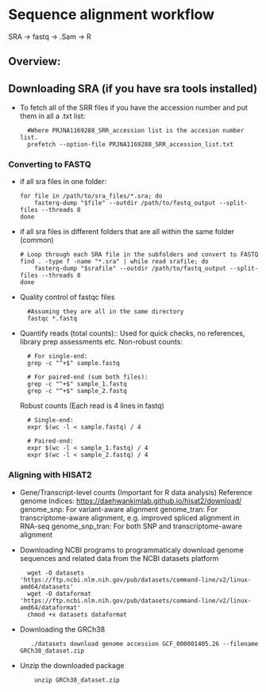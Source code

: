 # Sequence alignment workflow

SRA -> fastq -> .Sam -> R
## Overview:



## Downloading SRA (if you have sra tools installed)
- To fetch all of the SRR files if you have the accession number and put them in all a .txt list:

        #Where PRJNA1169288_SRR_accession list is the accesion number list.
        prefetch --option-file PRJNA1169288_SRR_accession_list.txt

### Converting to FASTQ  
- if all sra files in one folder:

      for file in /path/to/sra_files/*.sra; do
          fasterq-dump "$file" --outdir /path/to/fastq_output --split-files --threads 8
      done

- if all sra files in different folders that are all within the same folder (common)

      # Loop through each SRA file in the subfolders and convert to FASTQ
      find . -type f -name "*.sra" | while read srafile; do
          fasterq-dump "$srafile" --outdir /path/to/fastq_output --split-files --threads 8
      done

- Quality control of fastqc files

        #Assuming they are all in the same directory        
        fastqc *.fastq
  
- Quantify reads (total counts):: Used for quick checks, no references, library prep assessments etc.
  Non-robust counts:

        # For single-end:
        grep -c "^+$" sample.fastq
        
        # For paired-end (sum both files):
        grep -c "^+$" sample_1.fastq
        grep -c "^+$" sample_2.fastq

  Robust counts (Each read is 4 lines in fastq)

        # Single-end:
        expr $(wc -l < sample.fastq) / 4
        
        # Paired-end:
        expr $(wc -l < sample_1.fastq) / 4
        expr $(wc -l < sample_2.fastq) / 4

### Aligning with HISAT2
- Gene/Transcript-level counts (Important for R data analysis)
        Reference genome Indices: https://daehwankimlab.github.io/hisat2/download/
        genome_snp: For variant-aware alignment
        genome_tran: For transcriptome-aware alignment, e.g. improved spliced alignment in RNA-seq
        genome_snp_tran: For both SNP and transcriptome-aware alignment

- Downloading NCBI programs to programmaticaly download genome sequences and related data from the NCBI datasets platform

        wget -O datasets 'https://ftp.ncbi.nlm.nih.gov/pub/datasets/command-line/v2/linux-amd64/datasets'
        wget -O dataformat 'https://ftp.ncbi.nlm.nih.gov/pub/datasets/command-line/v2/linux-amd64/dataformat'
        chmod +x datasets dataformat

- Downloading the GRCh38

         ./datasets download genome accession GCF_000001405.26 --filename GRCh38_dataset.zip


- Unzip the downloaded package

          unzip GRCh38_dataset.zip







  
